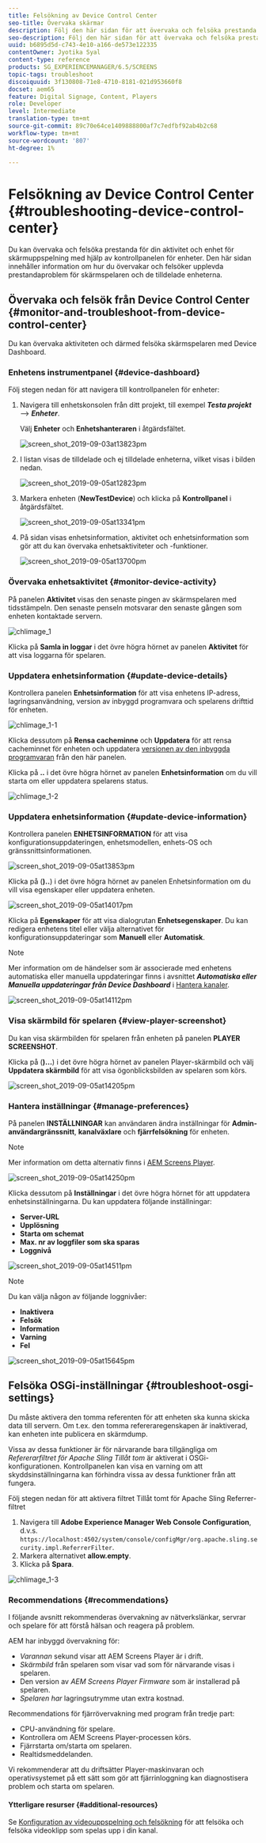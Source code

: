 ```yaml
---
title: Felsökning av Device Control Center
seo-title: Övervaka skärmar
description: Följ den här sidan för att övervaka och felsöka prestanda för din aktivitet och enhet för skärmuppspelning med hjälp av enhetskonsolen.
seo-description: Följ den här sidan för att övervaka och felsöka prestanda för din aktivitet och enhet för skärmuppspelning med hjälp av enhetskonsolen.
uuid: b6895d5d-c743-4e10-a166-de573e122335
contentOwner: Jyotika Syal
content-type: reference
products: SG_EXPERIENCEMANAGER/6.5/SCREENS
topic-tags: troubleshoot
discoiquuid: 3f130808-71e8-4710-8181-021d953660f8
docset: aem65
feature: Digital Signage, Content, Players
role: Developer
level: Intermediate
translation-type: tm+mt
source-git-commit: 89c70e64ce1409888800af7c7edfbf92ab4b2c68
workflow-type: tm+mt
source-wordcount: '807'
ht-degree: 1%

---
```



# Felsökning av Device Control Center {#troubleshooting-device-control-center}

Du kan övervaka och felsöka prestanda för din aktivitet och enhet för skärmuppspelning med hjälp av kontrollpanelen för enheter. Den här sidan innehåller information om hur du övervakar och felsöker upplevda prestandaproblem för skärmspelaren och de tilldelade enheterna.

## Övervaka och felsök från Device Control Center {#monitor-and-troubleshoot-from-device-control-center}

Du kan övervaka aktiviteten och därmed felsöka skärmspelaren med Device Dashboard.

### Enhetens instrumentpanel {#device-dashboard}

Följ stegen nedan för att navigera till kontrollpanelen för enheter:

1. Navigera till enhetskonsolen från ditt projekt, till exempel ***Testa projekt*** —> ***Enheter***.

   Välj **Enheter** och **Enhetshanteraren** i åtgärdsfältet.

   ![screen_shot_2019-09-03at13823pm](assets/screen_shot_2019-09-03at13823pm.png)

1. I listan visas de tilldelade och ej tilldelade enheterna, vilket visas i bilden nedan.

   ![screen_shot_2019-09-05at12823pm](assets/screen_shot_2019-09-05at12823pm.png)

1. Markera enheten (**NewTestDevice**) och klicka på **Kontrollpanel** i åtgärdsfältet.

   ![screen_shot_2019-09-05at13341pm](assets/screen_shot_2019-09-05at13341pm.png)

1. På sidan visas enhetsinformation, aktivitet och enhetsinformation som gör att du kan övervaka enhetsaktiviteter och -funktioner.

   ![screen_shot_2019-09-05at13700pm](assets/screen_shot_2019-09-05at13700pm.png)

### Övervaka enhetsaktivitet {#monitor-device-activity}

På panelen **Aktivitet** visas den senaste pingen av skärmspelaren med tidsstämpeln. Den senaste penseln motsvarar den senaste gången som enheten kontaktade servern.

![chlimage_1](assets/chlimage_1.png)

Klicka på **Samla in loggar** i det övre högra hörnet av panelen **Aktivitet** för att visa loggarna för spelaren.

### Uppdatera enhetsinformation {#update-device-details}

Kontrollera panelen **Enhetsinformation** för att visa enhetens IP-adress, lagringsanvändning, version av inbyggd programvara och spelarens drifttid för enheten.

![chlimage_1-1](assets/chlimage_1-1.png)

Klicka dessutom på **Rensa cacheminne** och **Uppdatera** för att rensa cacheminnet för enheten och uppdatera [versionen av den inbyggda programvaran](screens-glossary.md) från den här panelen.

Klicka på **..** i det övre högra hörnet av panelen **Enhetsinformation** om du vill starta om eller uppdatera spelarens status.

![chlimage_1-2](assets/chlimage_1-2.png)

### Uppdatera enhetsinformation {#update-device-information}

Kontrollera panelen **ENHETSINFORMATION** för att visa konfigurationsuppdateringen, enhetsmodellen, enhets-OS och gränssnittsinformationen.

![screen_shot_2019-09-05at13853pm](assets/screen_shot_2019-09-05at13853pm.png)

Klicka på (**)..**) i det övre högra hörnet av panelen Enhetsinformation om du vill visa egenskaper eller uppdatera enheten.

![screen_shot_2019-09-05at14017pm](assets/screen_shot_2019-09-05at14017pm.png)

Klicka på **Egenskaper** för att visa dialogrutan **Enhetsegenskaper**. Du kan redigera enhetens titel eller välja alternativet för konfigurationsuppdateringar som **Manuell** eller **Automatisk**.

>[!NOTE]
>
>Mer information om de händelser som är associerade med enhetens automatiska eller manuella uppdateringar finns i avsnittet ***Automatiska eller Manuella uppdateringar från Device Dashboard*** i [Hantera kanaler](managing-channels.md).

![screen_shot_2019-09-05at14112pm](assets/screen_shot_2019-09-05at14112pm.png)

### Visa skärmbild för spelaren {#view-player-screenshot}

Du kan visa skärmbilden för spelaren från enheten på panelen **PLAYER SCREENSHOT**.

Klicka på (**)...**) i det övre högra hörnet av panelen Player-skärmbild och välj **Uppdatera skärmbild** för att visa ögonblicksbilden av spelaren som körs.

![screen_shot_2019-09-05at14205pm](assets/screen_shot_2019-09-05at14205pm.png)

### Hantera inställningar {#manage-preferences}

På panelen **INSTÄLLNINGAR** kan användaren ändra inställningar för **Admin-användargränssnitt**, **kanalväxlare** och **fjärrfelsökning** för enheten.

>[!NOTE]
>Mer information om detta alternativ finns i [AEM Screens Player](working-with-screens-player.md).

![screen_shot_2019-09-05at14250pm](assets/screen_shot_2019-09-05at14250pm.png)

Klicka dessutom på **Inställningar** i det övre högra hörnet för att uppdatera enhetsinställningarna. Du kan uppdatera följande inställningar:

* **Server-URL**
* **Upplösning**
* **Starta om schemat**
* **Max. nr av loggfiler som ska sparas**
* **Loggnivå**

![screen_shot_2019-09-05at14511pm](assets/screen_shot_2019-09-05at14511pm.png)

>[!NOTE]
>Du kan välja någon av följande loggnivåer:
>* **Inaktivera**
>* **Felsök**
>* **Information**
>* **Varning**
>* **Fel**


![screen_shot_2019-09-05at15645pm](assets/screen_shot_2019-09-05at15645pm.png)

## Felsöka OSGi-inställningar {#troubleshoot-osgi-settings}

Du måste aktivera den tomma referenten för att enheten ska kunna skicka data till servern. Om t.ex. den tomma refereraregenskapen är inaktiverad, kan enheten inte publicera en skärmdump.

Vissa av dessa funktioner är för närvarande bara tillgängliga om *Refererarfiltret för Apache Sling Tillåt tom* är aktiverat i OSGi-konfigurationen. Kontrollpanelen kan visa en varning om att skyddsinställningarna kan förhindra vissa av dessa funktioner från att fungera.

Följ stegen nedan för att aktivera filtret Tillåt tomt för Apache Sling Referrer-filtret

1. Navigera till **Adobe Experience Manager Web Console Configuration**, d.v.s. `https://localhost:4502/system/console/configMgr/org.apache.sling.security.impl.ReferrerFilter`.
1. Markera alternativet **allow.empty**.
1. Klicka på **Spara**.

![chlimage_1-3](assets/chlimage_1-3.png)

### Recommendations {#recommendations}

I följande avsnitt rekommenderas övervakning av nätverkslänkar, servrar och spelare för att förstå hälsan och reagera på problem.

AEM har inbyggd övervakning för:

* *Varannan* sekund visar att AEM Screens Player är i drift.
* *Skärmbild* från spelaren som visar vad som för närvarande visas i spelaren.
* Den version av *AEM Screens Player Firmware* som är installerad på spelaren.
* *Spelaren har* lagringsutrymme utan extra kostnad.

Recommendations för fjärrövervakning med program från tredje part:

* CPU-användning för spelare.
* Kontrollera om AEM Screens Player-processen körs.
* Fjärrstarta om/starta om spelaren.
* Realtidsmeddelanden.

Vi rekommenderar att du driftsätter Player-maskinvaran och operativsystemet på ett sätt som gör att fjärrinloggning kan diagnostisera problem och starta om spelaren.

#### Ytterligare resurser {#additional-resources}

Se [Konfiguration av videouppspelning och felsökning](troubleshoot-videos.md) för att felsöka och felsöka videoklipp som spelas upp i din kanal.

